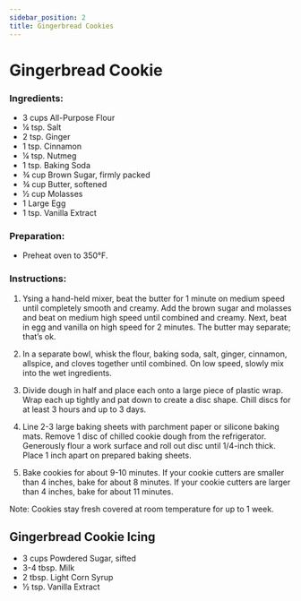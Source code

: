 ```yaml
---
sidebar_position: 2
title: Gingerbread Cookies
---
```

# Gingerbread Cookie

### Ingredients:
- 3 cups All-Purpose Flour
- ¼ tsp. Salt
- 2 tsp. Ginger
- 1 tsp. Cinnamon
- ¼ tsp. Nutmeg
- 1 tsp. Baking Soda
- ¾ cup Brown Sugar, firmly packed
- ¾ cup Butter, softened
- ½ cup Molasses
- 1 Large Egg
- 1 tsp. Vanilla Extract

### Preparation:
- Preheat oven to 350°F.

### Instructions:
1. Ysing a hand-held mixer, beat the butter for 1 minute on medium speed until completely smooth and creamy. Add the brown sugar and molasses and beat on medium high speed until combined and creamy. Next, beat in egg and vanilla on high speed for 2 minutes. The butter may separate; that’s ok.

2. In a separate bowl, whisk the flour, baking soda, salt, ginger, cinnamon, allspice, and cloves together until combined. On low speed, slowly mix into the wet ingredients. 

3. Divide dough in half and place each onto a large piece of plastic wrap. Wrap each up tightly and pat down to create a disc shape. Chill discs for at least 3 hours and up to 3 days. 

4. Line 2-3 large baking sheets with parchment paper or silicone baking mats. Remove 1 disc of chilled cookie dough from the refrigerator. Generously flour a work surface and roll out disc until 1/4-inch thick. Place 1 inch apart on prepared baking sheets. 

5. Bake cookies for about 9-10 minutes. If your cookie cutters are smaller than 4 inches, bake for about 8 minutes. If your cookie cutters are larger than 4 inches, bake for about 11 minutes.

Note: Cookies stay fresh covered at room temperature for up to 1 week.

## Gingerbread Cookie Icing
- 3 cups Powdered Sugar, sifted
- 3-4 tbsp. Milk
- 2 tbsp. Light Corn Syrup
- ½ tsp. Vanilla Extract



